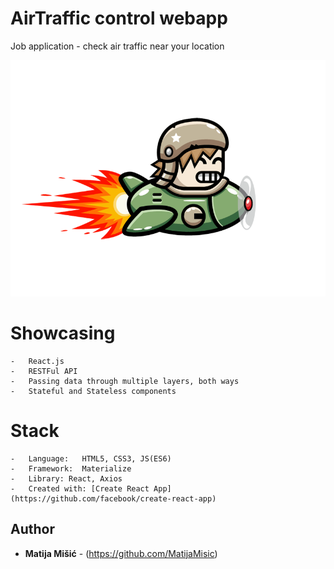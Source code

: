 # AirTraffic control webapp

Job application - check air traffic near your location 

![No more Tabs](/src/assets/img/plane.gif)

# Showcasing 

    -   React.js
    -   RESTFul API
    -   Passing data through multiple layers, both ways
    -   Stateful and Stateless components

# Stack

    -   Language:   HTML5, CSS3, JS(ES6)
    -   Framework:  Materialize
    -   Library: React, Axios
    -   Created with: [Create React App](https://github.com/facebook/create-react-app)
    
    
## Author

* **Matija Mišić** - (https://github.com/MatijaMisic) 
